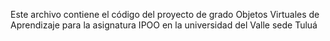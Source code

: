 Este archivo contiene el código del proyecto de grado Objetos Virtuales de Aprendizaje para la asignatura IPOO en la universidad del Valle sede Tuluá
